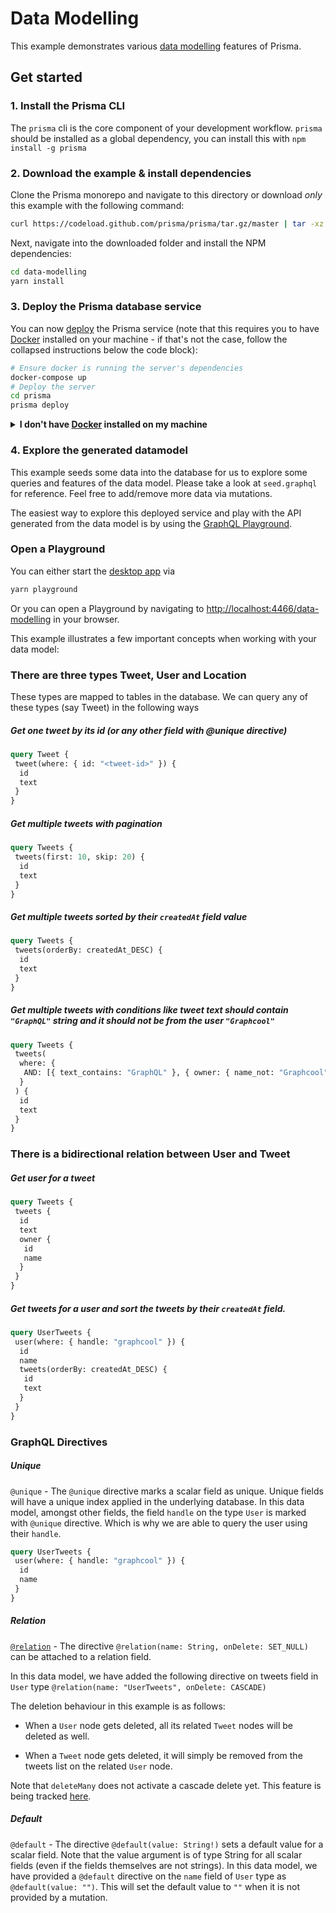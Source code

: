 # Data Modelling

This example demonstrates various [data modelling](https://www.prisma.io/docs/develop-prisma-service/service-configuration/data-model-knul/) features of Prisma.

## Get started

### 1. Install the Prisma CLI
The `prisma` cli is the core component of your development workflow. `prisma` should be installed as a global dependency, you can install this with `npm install -g prisma`

### 2. Download the example & install dependencies

Clone the Prisma monorepo and navigate to this directory or download _only_ this example with the following command:

```sh
curl https://codeload.github.com/prisma/prisma/tar.gz/master | tar -xz --strip=2 prisma-master/examples/data-modelling
```

Next, navigate into the downloaded folder and install the NPM dependencies:

```sh
cd data-modelling
yarn install
```

### 3. Deploy the Prisma database service

You can now [deploy](https://www.prisma.io/docs/reference/cli-command-reference/database-service/prisma-deploy-kee1iedaov) the Prisma service (note that this requires you to have [Docker](https://www.docker.com) installed on your machine - if that's not the case, follow the collapsed instructions below the code block):

```sh
# Ensure docker is running the server's dependencies
docker-compose up
# Deploy the server
cd prisma
prisma deploy
```

<details>
 <summary><strong>I don't have <a href="https://www.docker.com">Docker</a> installed on my machine</strong></summary>

To deploy your service to a demo server (rather than locally with Docker), please follow [this link](https://www.prisma.io/docs/quickstart/).

</details>

### 4. Explore the generated datamodel

This example seeds some data into the database for us to explore some queries and features of the data model. Please take a look at `seed.graphql` for reference. Feel free to add/remove more data via mutations.

The easiest way to explore this deployed service and play with the API generated from the data model is by using the [GraphQL Playground](https://github.com/graphcool/graphql-playground).

### Open a Playground

You can either start the [desktop app](https://github.com/graphcool/graphql-playground) via

```sh
yarn playground
```

Or you can open a Playground by navigating to [http://localhost:4466/data-modelling](http://localhost:4466/data-modelling) in your browser.

This example illustrates a few important concepts when working with your data model:

### There are three types Tweet, User and Location

These types are mapped to tables in the database. We can query any of these types (say Tweet) in the following ways

##### Get one tweet by its id (or any other field with @unique directive)

```graphql
query Tweet {
 tweet(where: { id: "<tweet-id>" }) {
  id
  text
 }
}
```

##### Get multiple tweets with pagination

```graphql
query Tweets {
 tweets(first: 10, skip: 20) {
  id
  text
 }
}
```

##### Get multiple tweets sorted by their `createdAt` field value

```graphql
query Tweets {
 tweets(orderBy: createdAt_DESC) {
  id
  text
 }
}
```

##### Get multiple tweets with conditions like tweet text should contain `"GraphQL"` string and it should not be from the user `"Graphcool"`

```graphql
query Tweets {
 tweets(
  where: {
   AND: [{ text_contains: "GraphQL" }, { owner: { name_not: "Graphcool" } }]
  }
 ) {
  id
  text
 }
}
```

### There is a bidirectional relation between User and Tweet

##### Get user for a tweet

```graphql
query Tweets {
 tweets {
  id
  text
  owner {
   id
   name
  }
 }
}
```

##### Get tweets for a user and sort the tweets by their `createdAt` field.

```graphql
query UserTweets {
 user(where: { handle: "graphcool" }) {
  id
  name
  tweets(orderBy: createdAt_DESC) {
   id
   text
  }
 }
}
```

### GraphQL Directives

##### Unique

`@unique` - The `@unique` directive marks a scalar field as unique. Unique fields will have a unique index applied in the underlying database. In this data model, amongst other fields, the field `handle` on the type `User` is marked with `@unique` directive. Which is why we are able to query the user using their `handle`.

```graphql
query UserTweets {
 user(where: { handle: "graphcool" }) {
  id
  name
 }
}
```

##### Relation

[`@relation`](<https://www.prisma.io/docs/reference/service-configuration/data-model/data-modelling-(sdl)-eiroozae8u#the-@relation-directive>) - The directive `@relation(name: String, onDelete: SET_NULL)` can be attached to a relation field.

In this data model, we have added the following directive on tweets field in `User` type `@relation(name: "UserTweets", onDelete: CASCADE)`

The deletion behaviour in this example is as follows:

* When a `User` node gets deleted, all its related `Tweet` nodes will be deleted as well.

* When a `Tweet` node gets deleted, it will simply be removed from the tweets list on the related `User` node.

Note that `deleteMany` does not activate a cascade delete yet. This feature is being tracked [here](https://github.com/prisma/prisma/issues/1936).

##### Default

`@default` - The directive `@default(value: String!)` sets a default value for a scalar field. Note that the value argument is of type String for all scalar fields (even if the fields themselves are not strings). In this data model, we have provided a `@default` directive on the `name` field of `User` type as `@default(value: "")`. This will set the default value to `""` when it is not provided by a mutation.
